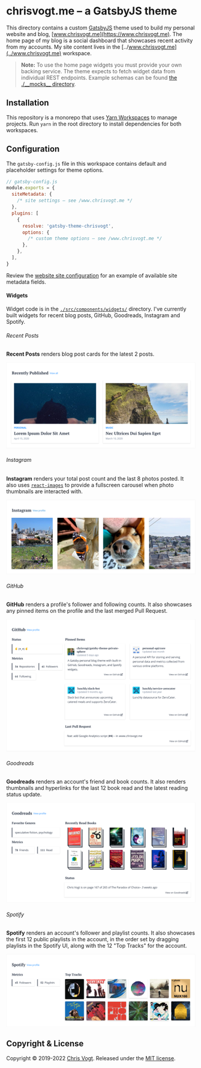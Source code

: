 # chrisvogt.me – a GatsbyJS theme

This directory contains a custom [GatsbyJS](https://www.gatsbyjs.com/) theme used to build my personal website and blog, [www.chrisvogt.me](https://www.chrisvogt.me). The home page of my blog is a social dashboard that showcases recent activity from my accounts. My site content lives in the [../www.chrisvogt.me](../www.chrisvogt.me) workspace.

> **Note:** To use the home page widgets you must provide your own backing service. The theme expects to fetch widget data from individual REST endpoints. Example schemas can be found  [the ./\_\_mocks\_\_ directory](https://github.com/chrisvogt/gatsby-theme-chrisvogt/tree/master/theme/__mocks__).

## Installation

This repository is a monorepo that uses [Yarn Workspaces](https://classic.yarnpkg.com/lang/en/docs/workspaces/) to manage projects. Run `yarn` in the root directory to install dependencies for both workspaces.

## Configuration

The `gatsby-config.js` file in this workspace contains default and placeholder settings for theme options.

```js
// gatsby-config.js
module.exports = {
  siteMetadata: {
    /* site settings – see /www.chrisvogt.me */
  },
  plugins: [
    {
      resolve: 'gatsby-theme-chrisvogt',
      options: {
        /* custom theme options – see /www.chrisvogt.me */
      },
    },
  ],
}
```

Review the [website site configuration](https://github.com/chrisvogt/gatsby-theme-chrisvogt/tree/master/www.chrisvogt.me/gatsby-config.js) for an example of available site metadata fields.

#### Widgets

Widget code is in the [`./src/components/widgets/`](./src/components/widgets/) directory. I've currently built widgets for recent blog posts, GitHub, Goodreads, Instagram and Spotify.

###### Recent Posts

**Recent Posts** renders blog post cards for the latest 2 posts.

![Screenshot: Blog](https://raw.githubusercontent.com/chrisvogt/gatsby-theme-chrisvogt/master/theme/assets/widget-blog.png)

###### Instagram

**Instagram** renders your total post count and the last 8 photos posted. It also uses [`react-images`](https://www.npmjs.com/package/react-images) to provide a fullscreen carousel when photo thumbnails are interacted with.

![Screenshot: Instagram](https://raw.githubusercontent.com/chrisvogt/gatsby-theme-chrisvogt/master/theme/assets/widget-instagram.jpg)

###### GitHub

**GitHub** renders a profile's follower and following counts. It also showcases any pinned items on the profile and the last merged Pull Request.

![Screenshot: GitHub](https://raw.githubusercontent.com/chrisvogt/gatsby-theme-chrisvogt/master/theme/assets/widget-github.png)

###### Goodreads

**Goodreads** renders an account's friend and book counts. It also renders thumbnails and hyperlinks for the last 12 book read and the latest reading status update.

![Screenshot: Goodreads](https://raw.githubusercontent.com/chrisvogt/gatsby-theme-chrisvogt/master/theme/assets/widget-goodreads.png)

###### Spotify

**Spotify** renders an account's follower and playlist counts. It also showcases the first 12 public playlists in the account, in the order set by dragging playlists in the Spotify UI, along with the 12 "Top Tracks" for the account.

![Screenshot: Spotify](https://raw.githubusercontent.com/chrisvogt/gatsby-theme-chrisvogt/master/theme/assets/widget-spotify.png)

## Copyright & License

Copyright © 2019-2022 [Chris Vogt](https://www.chrisvogt.me). Released under the [MIT license](https://github.com/chrisvogt/gatsby-theme-chrisvogt/tree/master/LICENSE).
